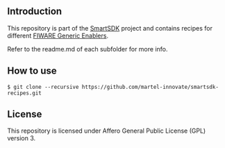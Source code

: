 ## Introduction
This repository is part of the [SmartSDK](http://smartsdk.eu/) project and contains recipes for different [FIWARE Generic Enablers](https://catalogue.fiware.org).

Refer to the readme.md of each subfolder for more info.

## How to use

    $ git clone --recursive https://github.com/martel-innovate/smartsdk-recipes.git

## License
This repository is licensed under Affero General Public License (GPL) version 3.
